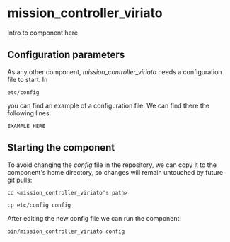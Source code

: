 # mission_controller_viriato
Intro to component here


## Configuration parameters
As any other component, *mission_controller_viriato* needs a configuration file to start. In
```
etc/config
```
you can find an example of a configuration file. We can find there the following lines:
```
EXAMPLE HERE
```

## Starting the component
To avoid changing the *config* file in the repository, we can copy it to the component's home directory, so changes will remain untouched by future git pulls:

```
cd <mission_controller_viriato's path> 
```
```
cp etc/config config
```

After editing the new config file we can run the component:

```
bin/mission_controller_viriato config
```
